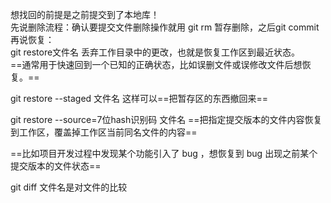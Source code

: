 

想找回的前提是之前提交到了本地库！  
先说删除流程：确认要提交文件删除操作就用 git rm 暂存删除，之后git commit  
再说恢复：  
git restore文件名 丢弃工作目录中的更改，也就是恢复工作区到最近状态。  
==通常用于快速回到一个已知的正确状态，比如误删文件或误修改文件后想恢复。==
 
git restore --staged 文件名 这样可以==把暂存区的东西撤回来==
 
git restore --source=7位hash识别码 文件名 ==把指定提交版本的文件内容恢复到工作区，覆盖掉工作区当前同名文件的内容==
 
==比如项目开发过程中发现某个功能引入了 bug ，想恢复到 bug 出现之前某个提交版本的文件状态==
 
git diff 文件名是对文件的比较